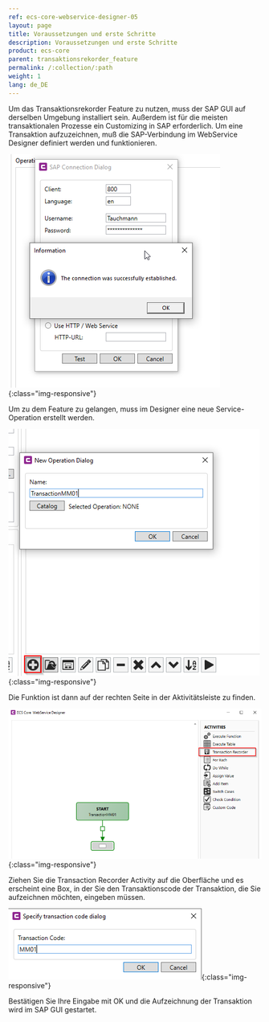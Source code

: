 ```yaml
---
ref: ecs-core-webservice-designer-05
layout: page
title: Voraussetzungen und erste Schritte
description: Voraussetzungen und erste Schritte
product: ecs-core
parent: transaktionsrekorder_feature
permalink: /:collection/:path
weight: 1
lang: de_DE
---
```


Um das Transaktionsrekorder Feature zu nutzen, muss der SAP GUI auf derselben Umgebung installiert sein. Außerdem ist für die meisten transaktionalen Prozesse ein Customizing in SAP erforderlich.
Um eine Transaktion aufzuzeichnen, muß die SAP-Verbindung im WebService Designer definiert werden und funktionieren. 

![ta_rec_feature_01](/img/content/ecscore/ecscore-wsd_ta_rec_01.png){:class="img-responsive"}

Um zu dem Feature zu gelangen, muss im Designer eine neue Service-Operation erstellt werden.

![ta_rec_feature_02](/img/content/ecscore/ecscore-wsd_ta_rec_02.png){:class="img-responsive"}

Die Funktion ist dann auf der rechten Seite in der Aktivitätsleiste zu finden.

![ta_rec_feature_03](/img/content/ecscore/ecscore-wsd_ta_rec_03.png){:class="img-responsive"}

Ziehen Sie die Transaction Recorder Activity auf die Oberfläche und es erscheint eine Box, in der Sie den Transaktionscode der Transaktion, die Sie aufzeichnen möchten, eingeben müssen.

![ta_rec_feature_04](/img/content/ecscore/ecscore-wsd_ta_rec_04.png){:class="img-responsive"}

Bestätigen Sie Ihre Eingabe mit OK und die Aufzeichnung der Transaktion wird im SAP GUI gestartet.









